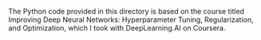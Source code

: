 The Python code provided in this directory is based on the course titled Improving Deep Neural Networks: Hyperparameter Tuning, Regularization, and Optimization, which I took with DeepLearning.AI on Coursera.
